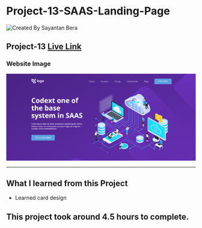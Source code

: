 # Project-13-SAAS-Landing-Page

![Created By Sayantan Bera](https://img.shields.io/badge/Created%20By-Sayantan%20Bera-blue)

## **Project-13** [Live Link](https://plant-landing-page-sayantan.netlify.app/)

### Website Image

![website img](./screenshots/project%2013.png)

---

## What I learned from this Project

- Learned card design

## This project took around 4.5 hours to complete.
